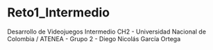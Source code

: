 # Reto1_Intermedio
Desarrollo de Videojuegos Intermedio CH2 - Universidad Nacional de Colombia / ATENEA - Grupo 2 - Diego Nicolás García Ortega
